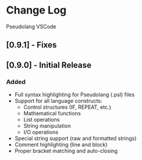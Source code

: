 # Change Log

Pseudolang VSCode

## [0.9.1] - Fixes

## [0.9.0] - Initial Release

### Added

- Full syntax highlighting for Pseudolang (.psl) files
- Support for all language constructs:
  - Control structures (IF, REPEAT, etc.)
  - Mathematical functions
  - List operations
  - String manipulation
  - I/O operations
- Special string support (raw and formatted strings)
- Comment highlighting (line and block)
- Proper bracket matching and auto-closing